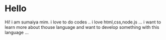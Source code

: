 # Hello

Hi! i am sumaiya mim. i love to do codes .. i love html,css,node.js ... i want to learn more about thouse language and want to develop something with this language ...
